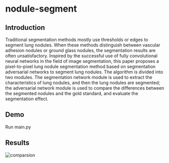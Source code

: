 # nodule-segment
## Introduction
Traditional segmentation methods mostly use thresholds or edges to segment lung nodules. When these methods distinguish between vascular adhesion nodules or ground glass nodules, the segmentation results are often unsatisfactory. Inspired by the successful use of fully convolutional neural networks in the field of image segmentation, this paper proposes a pixel-to-pixel lung nodule segmentation method based on segmentation adversarial networks to segment lung nodules. The algorithm is divided into two modules. The segmentation network module is used to extract the characteristics of lung nodules, and then the lung nodules are segmented; the adversarial network module is used to compare the differences between the segmented nodules and the gold standard, and evaluate the segmentation effect.


## Demo
Run main.py

## Results
![comparsion](https://user-images.githubusercontent.com/30771950/127951329-6ddbbc77-f11a-4fcd-906d-802e66f4c12d.jpg)
